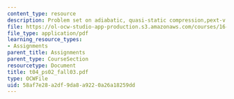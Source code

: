 ```yaml
---
content_type: resource
description: Problem set on adiabatic, quasi-static compression,pext-v diagram.
file: https://ol-ocw-studio-app-production.s3.amazonaws.com/courses/16-01-unified-engineering-i-ii-iii-iv-fall-2005-spring-2006/58af7e28a2df9da8a9220a26a18259dd_t04_ps02_fall03.pdf
file_type: application/pdf
learning_resource_types:
- Assignments
parent_title: Assignments
parent_type: CourseSection
resourcetype: Document
title: t04_ps02_fall03.pdf
type: OCWFile
uid: 58af7e28-a2df-9da8-a922-0a26a18259dd
---
```

